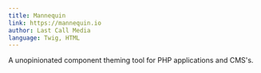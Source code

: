 ```yaml
---
title: Mannequin
link: https://mannequin.io
author: Last Call Media
language: Twig, HTML
---
```

A unopinionated component theming tool for PHP applications and CMS's. 
